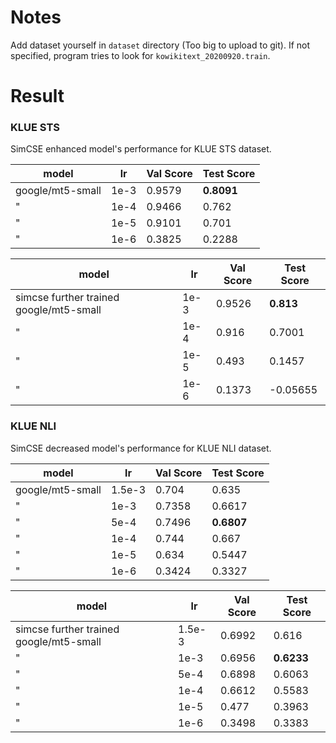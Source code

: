 # Notes

Add dataset yourself in `dataset` directory (Too big to upload to git). 
If not specified, program tries to look for `kowikitext_20200920.train`.

# Result

### KLUE STS 

SimCSE enhanced model's performance for KLUE STS dataset.

| model            | lr   | Val Score | Test Score |
|------------------|------|-----------|------------|
| google/mt5-small | 1e-3 | 0.9579    | **0.8091** |
| "                | 1e-4 | 0.9466    | 0.762      |
| "                | 1e-5 | 0.9101    | 0.701      |
| "                | 1e-6 | 0.3825    | 0.2288     |

| model                                   | lr   | Val Score | Test Score |
|-----------------------------------------|------|-----------|------------|
| simcse further trained google/mt5-small | 1e-3 | 0.9526    | **0.813**  |
| "                                       | 1e-4 | 0.916     | 0.7001     |
| "                                       | 1e-5 | 0.493     | 0.1457     |
| "                                       | 1e-6 | 0.1373    | -0.05655   |

### KLUE NLI

SimCSE decreased model's performance for KLUE NLI dataset.


| model            | lr     | Val Score | Test Score |
|------------------|--------|-----------|------------|
| google/mt5-small | 1.5e-3 | 0.704     | 0.635      |
| "                | 1e-3   | 0.7358    | 0.6617     |
| "                | 5e-4   | 0.7496    | **0.6807** |
| "                | 1e-4   | 0.744     | 0.667      |
| "                | 1e-5   | 0.634     | 0.5447     |
| "                | 1e-6   | 0.3424    | 0.3327     |

| model                                   | lr     | Val Score | Test Score |
|-----------------------------------------|--------|-----------|------------|
| simcse further trained google/mt5-small | 1.5e-3 | 0.6992    | 0.616      |
| "                                       | 1e-3   | 0.6956    | **0.6233** |
| "                                       | 5e-4   | 0.6898    | 0.6063     |
| "                                       | 1e-4   | 0.6612    | 0.5583     |
| "                                       | 1e-5   | 0.477     | 0.3963     |
| "                                       | 1e-6   | 0.3498    | 0.3383     |